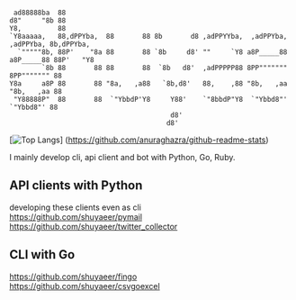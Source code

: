 ```                                   
                                                                                             
 ad88888ba  88                                                                               
d8"     "8b 88                                                                               
Y8,         88                                                                               
`Y8aaaaa,   88,dPPYba,  88       88 8b       d8 ,adPPYYba,  ,adPPYba,  ,adPPYba, 8b,dPPYba,  
  `"""""8b, 88P'    "8a 88       88 `8b     d8' ""     `Y8 a8P_____88 a8P_____88 88P'   "Y8  
        `8b 88       88 88       88  `8b   d8'  ,adPPPPP88 8PP""""""" 8PP""""""" 88          
Y8a     a8P 88       88 "8a,   ,a88   `8b,d8'   88,    ,88 "8b,   ,aa "8b,   ,aa 88          
 "Y88888P"  88       88  `"YbbdP'Y8     Y88'    `"8bbdP"Y8  `"Ybbd8"'  `"Ybbd8"' 88          
                                        d8'                                                  
                                       d8'                                                   

```
[![Top Langs](https://github-readme-stats.vercel.app/api/top-langs/?username=shuyaeer&layout=compact)]
(https://github.com/anuraghazra/github-readme-stats)


I mainly develop cli, api client and bot with Python, Go, Ruby.

## API clients with Python
developing these clients even as cli  
<https://github.com/shuyaeer/pymail>  
<https://github.com/shuyaeer/twitter_collector>  


## CLI with Go
<https://github.com/shuyaeer/fingo>  
<https://github.com/shuyaeer/csvgoexcel>  
